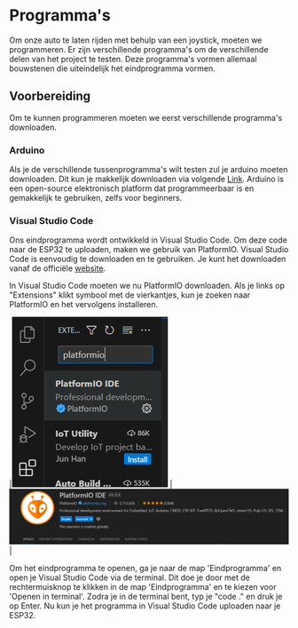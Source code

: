 # Programma's

Om onze auto te laten rijden met behulp van een joystick, moeten we programmeren. Er zijn verschillende programma's om de verschillende delen van het project te testen. Deze programma's vormen allemaal bouwstenen die uiteindelijk het eindprogramma vormen.

## Voorbereiding 

Om te kunnen programmeren moeten we eerst verschillende programma's downloaden. 

### Arduino

Als je de verschillende tussenprogramma's wilt testen zul je arduino moeten downloaden. Dit kun je makkelijk downloaden via volgende
[Link](https://support.arduino.cc/hc/en-us/articles/360019833020-Download-and-install-Arduino-IDE "Arduino downloaden"). Arduino is een open-source elektronisch platform dat programmeerbaar is en gemakkelijk te gebruiken, zelfs voor beginners.

### Visual Studio Code

Ons eindprogramma wordt ontwikkeld in Visual Studio Code. Om deze code naar de ESP32 te uploaden, maken we gebruik van PlatformIO. Visual Studio Code is eenvoudig te downloaden en te gebruiken. Je kunt het downloaden vanaf de officiële [website](https://code.visualstudio.com/download).

In Visual Studio Code moeten we nu PlatformIO downloaden. Als je links op "Extensions" klikt symbool met de vierkantjes, kun je zoeken naar PlatformIO en het vervolgens installeren.

|![Opzoeken PlarformIO](./img/ZoekPlatformIO.png)  |![PlarformIO installeren](./img/PlatformIO.png)|

Om het eindprogramma te openen, ga je naar de map 'Eindprogramma' en open je Visual Studio Code via de terminal. Dit doe je door met de rechtermuisknop te klikken in de map 'Eindprogramma' en te kiezen voor 'Openen in terminal'. Zodra je in de terminal bent, typ je "code ." en druk je op Enter. Nu kun je het programma in Visual Studio Code uploaden naar je ESP32.